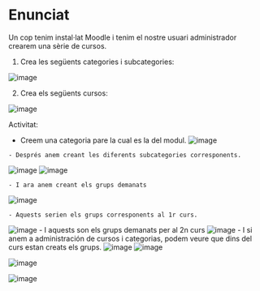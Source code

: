 # Enunciat

Un cop tenim instal·lat Moodle i tenim el nostre usuari administrador crearem una sèrie de cursos.

1. Crea les següents categories i subcategories:

![image](https://user-images.githubusercontent.com/110727546/204323379-2eab0c2d-8c02-4804-ab63-7b6fb611f381.png)

2. Crea els següents cursos:

![image](https://user-images.githubusercontent.com/110727546/204323603-c8047df3-c444-4e19-9008-5026778a6d05.png)



Activitat:
  -  Creem una categoria pare la cual es la del modul.
![image](https://user-images.githubusercontent.com/119657664/208471595-8bf01cb3-9fa2-4c46-8054-a0acd33f87c8.png)

    - Després anem creant les diferents subcategories corresponents.
![image](https://user-images.githubusercontent.com/119657664/208473483-50f528c1-1ada-45c6-980a-3f95634a89ad.png)
![image](https://user-images.githubusercontent.com/119657664/208490938-69ddcfaa-91c1-489b-a048-c3ef4168b05e.png)

    - I ara anem creant els grups demanats
![image](https://user-images.githubusercontent.com/119657664/208476994-d5256873-8e83-407b-9ed1-c08bff976764.png)

    - Aquests serien els grups corresponents al 1r curs.
![image](https://user-images.githubusercontent.com/119657664/208477437-e168dcfd-b09c-4401-a427-ba3ef1ac5032.png)
    - I aquests son els grups demanats per al 2n curs
![image](https://user-images.githubusercontent.com/119657664/208477971-2e8aeb81-dc37-442e-a81d-8b8e8e90942c.png)
    - I si anem a administración de cursos i categorias, podem veure que dins del curs estan creats els grups.
![image](https://user-images.githubusercontent.com/119657664/208478300-2b61cebb-31de-4ff7-91a2-d1d730874843.png)
![image](https://user-images.githubusercontent.com/119657664/208478352-dcbe91cd-90e4-48d0-a17a-47441b4d7a1b.png)

![image](https://user-images.githubusercontent.com/119657664/208487350-64d2c4fa-00cb-4f36-b57a-fbb9a22181c4.png)

![image](https://user-images.githubusercontent.com/119657664/208487599-57f6e627-7f1b-4cc7-b636-0bfb2b0d5ac1.png)
